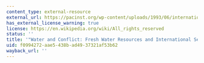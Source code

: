 ```yaml
---
content_type: external-resource
external_url: https://pacinst.org/wp-content/uploads/1993/06/international_security_gleick_1993-1.pdf
has_external_license_warning: true
license: https://en.wikipedia.org/wiki/All_rights_reserved
status: ''
title: '"Water and Conflict: Fresh Water Resources and International Security" (PDF).'
uid: f0994272-aae5-438b-ad49-37321af53b62
wayback_url: ''
---
```

